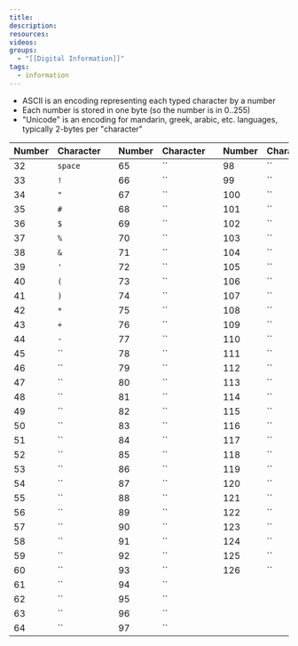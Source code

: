```yaml
---
title: 
description: 
resources: 
videos: 
groups:
  - "[[Digital Information]]"
tags:
  - information
---
```

- ASCII is an encoding representing each typed character by a number
- Each number is stored in one byte (so the number is in 0..255)
- "Unicode" is an encoding for mandarin, greek, arabic, etc. languages, typically 2-bytes per "character"


| Number | Character |     | Number | Character |     | Number | Character |
| ------ | --------- | --- | ------ | --------- | --- | ------ | --------- |
| 32     | `space`   |     | 65     | ``        |     | 98     | ``        |
| 33     | `!`       |     | 66     | ``        |     | 99     | ``        |
| 34     | `"`       |     | 67     | ``        |     | 100    | ``        |
| 35     | `#`       |     | 68     | ``        |     | 101    | ``        |
| 36     | `$`       |     | 69     | ``        |     | 102    | ``        |
| 37     | `%`       |     | 70     | ``        |     | 103    | ``        |
| 38     | `&`       |     | 71     | ``        |     | 104    | ``        |
| 39     | `'`       |     | 72     | ``        |     | 105    | ``        |
| 40     | `(`       |     | 73     | ``        |     | 106    | ``        |
| 41     | `)`       |     | 74     | ``        |     | 107    | ``        |
| 42     | `*`       |     | 75     | ``        |     | 108    | ``        |
| 43     | `+`       |     | 76     | ``        |     | 109    | ``        |
| 44     | `-`       |     | 77     | ``        |     | 110    | ``        |
| 45     | ``        |     | 78     | ``        |     | 111    | ``        |
| 46     | ``        |     | 79     | ``        |     | 112    | ``        |
| 47     | ``        |     | 80     | ``        |     | 113    | ``        |
| 48     | ``        |     | 81     | ``        |     | 114    | ``        |
| 49     | ``        |     | 82     | ``        |     | 115    | ``        |
| 50     | ``        |     | 83     | ``        |     | 116    | ``        |
| 51     | ``        |     | 84     | ``        |     | 117    | ``        |
| 52     | ``        |     | 85     | ``        |     | 118    | ``        |
| 53     | ``        |     | 86     | ``        |     | 119    | ``        |
| 54     | ``        |     | 87     | ``        |     | 120    | ``        |
| 55     | ``        |     | 88     | ``        |     | 121    | ``        |
| 56     | ``        |     | 89     | ``        |     | 122    | ``        |
| 57     | ``        |     | 90     | ``        |     | 123    | ``        |
| 58     | ``        |     | 91     | ``        |     | 124    | ``        |
| 59     | ``        |     | 92     | ``        |     | 125    | ``        |
| 60     | ``        |     | 93     | ``        |     | 126    | ``        |
| 61     | ``        |     | 94     | ``        |     |        |           |
| 62     | ``        |     | 95     | ``        |     |        |           |
| 63     | ``        |     | 96     | ``        |     |        |           |
| 64     | ``        |     | 97     | ``        |     |        |           |
